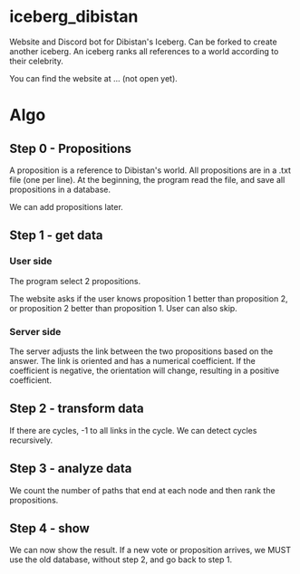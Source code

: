 # iceberg_dibistan

Website and Discord bot for Dibistan's Iceberg. Can be forked to create another iceberg. An iceberg ranks all references to a world according to their celebrity.

You can find the website at ... (not open yet).

# Algo

## Step 0 - Propositions

A proposition is a reference to Dibistan's world. All propositions are in a .txt file (one per line). At the beginning, the program read the file, and save all propositions in a database.

We can add propositions later.

## Step 1 - get data

### User side

The program select 2 propositions.

The website asks if the user knows proposition 1 better than proposition 2, or proposition 2 better than proposition 1. User can also skip.

### Server side

The server adjusts the link between the two propositions based on the answer. The link is oriented and has a numerical coefficient. If the coefficient is negative, the orientation will change, resulting in a positive coefficient.

## Step 2 - transform data

If there are cycles, -1 to all links in the cycle. We can detect cycles recursively.

## Step 3 - analyze data

We count the number of paths that end at each node and then rank the propositions.

## Step 4 - show

We can now show the result. If a new vote or proposition arrives, we MUST use the old database, without step 2, and go back to step 1.
